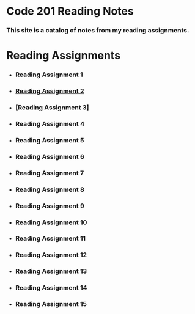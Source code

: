 # Code 201 Reading Notes
### This site is a catalog of notes from my reading assignments.

# Reading Assignments

* ### Reading Assignment 1

* ### [Reading Assignment 2](class-02.md)

* ### [Reading Assignment 3]

* ### Reading Assignment 4

* ### Reading Assignment 5

* ### Reading Assignment 6

* ### Reading Assignment 7

* ### Reading Assignment 8

* ### Reading Assignment 9

* ### Reading Assignment 10

* ### Reading Assignment 11

* ### Reading Assignment 12

* ### Reading Assignment 13

* ### Reading Assignment 14

* ### Reading Assignment 15


